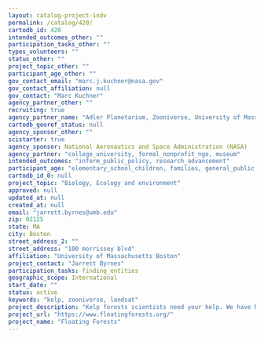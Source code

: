```yaml
---
layout: catalog-project-indv
permalink: /catalog/420/
cartodb_id: 420
intended_outcomes_other: ""
participation_tasks_other: ""
types_volunteers: ""
status_other: ""
project_topic_other: ""
participant_age_other: ""
gov_contact_email: "marc.j.kuchner@nasa.gov"
gov_contact_affiliation: null
gov_contact: "Marc Kuchner"
agency_partner_other: ""
recruiting: true
agency_partner_name: "Adler Planetarium, Zooniverse, University of Massachusetts Boston"
cartodb_georef_status: null
agency_sponsor_other: ""
scistarter: true
agency_sponsor: National Aeronautics and Space Administration (NASA)
agency_partner: "college_university, formal_nonprofit_ngo, museum"
intended_outcomes: "inform_public_policy, research_advancement"
participant_age: "elementary_school_children, families, general_public, middle_school_children, teens"
cartodb_id_0: null
project_topic: "Biology, Ecology and environment"
approved: null
updated_at: null
created_at: null
email: "jarrett.byrnes@umb.edu"
zip: 02125
state: MA
city: Boston
street_address_2: ""
street_address: "100 morrissey blvd"
affiliation: "University of Massachusetts Boston"
project_contact: "Jarrett Byrnes"
participation_tasks: finding_entities
geographic_scope: International
start_date: ""
status: active
keywords: "kelp, zooniverse, landsat"
project_description: "Kelp forests scientists need your help. We have hundreds of thousands of images of kelp forests taken from space, and need your discerning eye to help us tell kelp from everything else - waves, seagrass beds, even the Google headquarters. We ask you to take a look at a picture of a slice of coastline around the world, and simply circle any kelp you see. So come join us on this global tour of one of the world's most productive ecosystems!"
project_url: "https://www.floatingforests.org/"
project_name: "Floating Forests"
---
```

